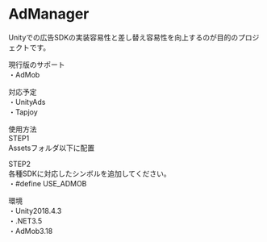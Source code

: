 # AdManager

Unityでの広告SDKの実装容易性と差し替え容易性を向上するのが目的のプロジェクトです。

現行版のサポート<br>
・AdMob<br>

対応予定<br>
・UnityAds<br>
・Tapjoy<br>

使用方法<br>
STEP1<br>
Assetsフォルダ以下に配置

STEP2<br>
各種SDKに対応したシンボルを追加してください。<br>
・#define USE_ADMOB<br>

環境<br>
・Unity2018.4.3<br>
・.NET3.5<br>
・AdMob3.18<br>
